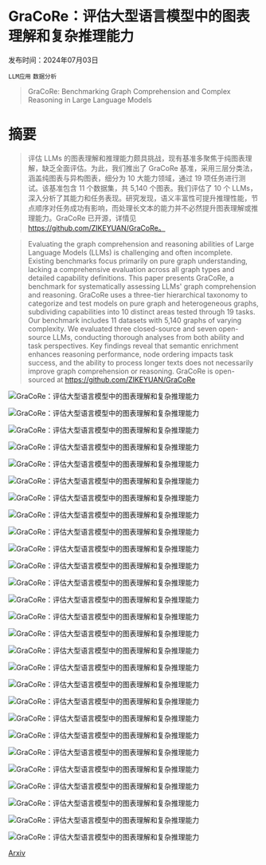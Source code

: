 # GraCoRe：评估大型语言模型中的图表理解和复杂推理能力

发布时间：2024年07月03日

`LLM应用` `数据分析`

> GraCoRe: Benchmarking Graph Comprehension and Complex Reasoning in Large Language Models

# 摘要

> 评估 LLMs 的图表理解和推理能力颇具挑战，现有基准多聚焦于纯图表理解，缺乏全面评估。为此，我们推出了 GraCoRe 基准，采用三层分类法，涵盖纯图表与异构图表，细分为 10 大能力领域，通过 19 项任务进行测试。该基准包含 11 个数据集，共 5,140 个图表。我们评估了 10 个 LLMs，深入分析了其能力和任务表现。研究发现，语义丰富性可提升推理性能，节点顺序对任务成功有影响，而处理长文本的能力并不必然提升图表理解或推理能力。GraCoRe 已开源，详情见 https://github.com/ZIKEYUAN/GraCoRe。

> Evaluating the graph comprehension and reasoning abilities of Large Language Models (LLMs) is challenging and often incomplete. Existing benchmarks focus primarily on pure graph understanding, lacking a comprehensive evaluation across all graph types and detailed capability definitions. This paper presents GraCoRe, a benchmark for systematically assessing LLMs' graph comprehension and reasoning. GraCoRe uses a three-tier hierarchical taxonomy to categorize and test models on pure graph and heterogeneous graphs, subdividing capabilities into 10 distinct areas tested through 19 tasks. Our benchmark includes 11 datasets with 5,140 graphs of varying complexity. We evaluated three closed-source and seven open-source LLMs, conducting thorough analyses from both ability and task perspectives. Key findings reveal that semantic enrichment enhances reasoning performance, node ordering impacts task success, and the ability to process longer texts does not necessarily improve graph comprehension or reasoning. GraCoRe is open-sourced at https://github.com/ZIKEYUAN/GraCoRe

![GraCoRe：评估大型语言模型中的图表理解和复杂推理能力](../../../paper_images/2407.02936/x1.png)

![GraCoRe：评估大型语言模型中的图表理解和复杂推理能力](../../../paper_images/2407.02936/v2.png)

![GraCoRe：评估大型语言模型中的图表理解和复杂推理能力](../../../paper_images/2407.02936/x2.png)

![GraCoRe：评估大型语言模型中的图表理解和复杂推理能力](../../../paper_images/2407.02936/x3.png)

![GraCoRe：评估大型语言模型中的图表理解和复杂推理能力](../../../paper_images/2407.02936/x4.png)

![GraCoRe：评估大型语言模型中的图表理解和复杂推理能力](../../../paper_images/2407.02936/x5.png)

![GraCoRe：评估大型语言模型中的图表理解和复杂推理能力](../../../paper_images/2407.02936/x6.png)

![GraCoRe：评估大型语言模型中的图表理解和复杂推理能力](../../../paper_images/2407.02936/x7.png)

![GraCoRe：评估大型语言模型中的图表理解和复杂推理能力](../../../paper_images/2407.02936/x8.png)

![GraCoRe：评估大型语言模型中的图表理解和复杂推理能力](../../../paper_images/2407.02936/x9.png)

![GraCoRe：评估大型语言模型中的图表理解和复杂推理能力](../../../paper_images/2407.02936/x10.png)

![GraCoRe：评估大型语言模型中的图表理解和复杂推理能力](../../../paper_images/2407.02936/x11.png)

![GraCoRe：评估大型语言模型中的图表理解和复杂推理能力](../../../paper_images/2407.02936/x12.png)

![GraCoRe：评估大型语言模型中的图表理解和复杂推理能力](../../../paper_images/2407.02936/x13.png)

![GraCoRe：评估大型语言模型中的图表理解和复杂推理能力](../../../paper_images/2407.02936/x14.png)

![GraCoRe：评估大型语言模型中的图表理解和复杂推理能力](../../../paper_images/2407.02936/x15.png)

![GraCoRe：评估大型语言模型中的图表理解和复杂推理能力](../../../paper_images/2407.02936/x16.png)

![GraCoRe：评估大型语言模型中的图表理解和复杂推理能力](../../../paper_images/2407.02936/x17.png)

![GraCoRe：评估大型语言模型中的图表理解和复杂推理能力](../../../paper_images/2407.02936/x18.png)

![GraCoRe：评估大型语言模型中的图表理解和复杂推理能力](../../../paper_images/2407.02936/x19.png)

![GraCoRe：评估大型语言模型中的图表理解和复杂推理能力](../../../paper_images/2407.02936/x20.png)

![GraCoRe：评估大型语言模型中的图表理解和复杂推理能力](../../../paper_images/2407.02936/x21.png)

![GraCoRe：评估大型语言模型中的图表理解和复杂推理能力](../../../paper_images/2407.02936/x22.png)

![GraCoRe：评估大型语言模型中的图表理解和复杂推理能力](../../../paper_images/2407.02936/x23.png)

![GraCoRe：评估大型语言模型中的图表理解和复杂推理能力](../../../paper_images/2407.02936/x24.png)

![GraCoRe：评估大型语言模型中的图表理解和复杂推理能力](../../../paper_images/2407.02936/x25.png)

![GraCoRe：评估大型语言模型中的图表理解和复杂推理能力](../../../paper_images/2407.02936/x26.png)

[Arxiv](https://arxiv.org/abs/2407.02936)